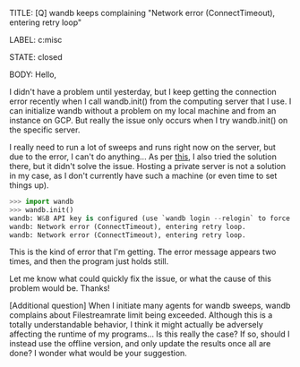 TITLE:
[Q] wandb keeps complaining "Network error (ConnectTimeout), entering retry loop"

LABEL:
c:misc

STATE:
closed

BODY:
Hello,

I didn't have a problem until yesterday, but I keep getting the connection error recently when I call wandb.init() from the computing server that I use. I can initialize wandb without a problem on my local machine and from an instance on GCP. But really the issue only occurs when I try wandb.init() on the specific server.
 
I really need to run a lot of sweeps and runs right now on the server, but due to the error, I can't do anything...
As per [this](https://github.com/wandb/client/issues/1292), I also tried the solution there, but it didn't solve the issue. Hosting a private server is not a solution in my case, as I don't currently have such a machine (or even time to set things up). 

```python
>>> import wandb
>>> wandb.init()
wandb: W&B API key is configured (use `wandb login --relogin` to force relogin)
wandb: Network error (ConnectTimeout), entering retry loop.
wandb: Network error (ConnectTimeout), entering retry loop.
```
This is the kind of error that I'm getting. The error message appears two times, and then the program just holds still.

Let me know what could quickly fix the issue, or what the cause of this problem would be.
Thanks!


[Additional question]
When I initiate many agents for wandb sweeps, wandb complains about Filestreamrate limit being exceeded. Although this is a totally understandable behavior, I think it might actually be adversely affecting the runtime of my programs... Is this really the case? If so, should I instead use the offline version, and only update the results once all are done? I wonder what would be your suggestion.

